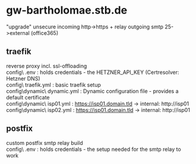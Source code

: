 # gw-bartholomae.stb.de  
"upgrade" unsecure incoming http->https + relay outgoing smtp 25->external (office365)  
  
## traefik  
reverse proxy incl. ssl-offloading  
config\ .env : holds credentials - the HETZNER_API_KEY (Certresolver: Hetzner DNS)  
config\ traefik.yml : basic traefik setup  
config\dynamic\ dynamic.yml : Dynamic configuration file - provides a default certificate  
config\dynamic\ isp01.yml : https://isp01.domain.tld -> internal: http://isp01  
config\dynamic\ isp02.yml : https://isp01.domain.tld -> internal: http://isp01  
  
## postfix  
custom postfix smtp relay build  
config\ .env : holds credentials - the setup needed for the smtp relay to work  
  